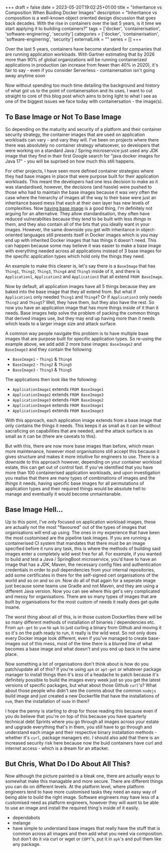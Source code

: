 +++ 
draft = false
date = 2023-05-20T19:02:25+01:00
title = "Inheritance vs Composition When Buiding Docker Images"
description = "Inheritance vs composition is a well-known object oriented design discussion that goes back decades. With the rise in containers over the last 5 years, is it time we start applying it to building containers?"
tags = ['docker', 'containerisation', 'software-enginering', 'security']
categories = ['docker', 'containerisation', 'software-enginering', 'security']
externalLink = ""
series = []
+++

Over the last 5 years, containers have become standard for companies that are running application workloads. With Gartner estimating that by 2026 more than 90% of global organizations will be running containerized applications in production (an increase from fewer than 40% in 2020), it's fair to say - even if you consider Serverless - containersation isn't going away anytime soon

Now without spending too much time detailing the background and history of what got us to the point of containersation and its uses, I want to cut straight to core of this blog post which aims to bring light to what I see as one of the biggest issues we face today with containersation - the image(s).

## To Base Image or Not To Base Image

So depending on the maturity and security of a platform and their container security strategy, the container images that are used on application workloads can vary - and vary they will. I've been on projects where there there was absolutely no container strategy whatsoever, so developers that were working on a standard Java / Spring microservice just used any JDK image that they find in their first Google search for "java docker images for Java 17" - you will be suprised on how much this still happens.

For other projects, I have seen more defined container strategies where they had base images in place that were purpose built for their application workloads. This meant the developers had one less decision to make as it was standardised, however, the decisions (and hassle) were pushed to those who had to maintain the base images because it was very often the case where the hierarchy of images all the way to their base were just an inheritance based mess that each at their own layer has new levels of complexities. Now [having base image](https://uploads-ssl.webflow.com/6228fdbc6c97145dad2a9c2b/624e2337f70386ed568d7e7e_chainguard-all-about-that-base-image.pdf) is a good thing, I'm definitely not arguing for an alternative. They allow standardisation, they often have reduced vulnerabilties because they _tend_ to be built with less _things_ in them, and they also contain all of the bits that you ideally want in your images. However, the same downside you get with inheritance in object-oriented languages still presents itself in Docker images which is you may end up with inherited Docker images that has things it doesn't need. This can happen because some may believe it was easier to make a base image with everything needed across all applications instead of 3 base images for the specific application types which hold only the things they need.

An example to make this clearer is, let's say there is a `BaseImage` that has `Thing1`, `Thing2`, `Thing3`, `Thing4` and `Thing5` inside of it, and there is `Application1`, `Application2` and `Application3` that all extend `FROM BaseImage`.

Now by default, all application images have all 5 things because they are baked into the base image that they all extend from. But what if `Application1` only needed `Thing1` and `Thing4`? Or if `Application3` only needs `Thing2` and `Thing5`? Well, they have them, but they also have the rest. So now you have an application image that has more things inside of it than it needs. Base images help solve the problem of packing the common things that derived images use, but they may end up having more than it needs which leads to a larger image size and attack surface.

A common way people navigate this problem is to have multiple base images that are purpose built for specific application types. So re-using the example above, we add addi 2 more base images: `BaseImage2` and `BaseImage3` and they contain the following:

- `BaseImage1` - `Thing1` & `Thing4`
- `BaseImage2` - `Thing2` & `Thing5`
- `BaseImage3` - `Thing3` & `Thing5`

The applications then look like the following:

- `ApplicationImage1` extends `FROM BaseImage1`
- `ApplicationImage2` extends `FROM BaseImage3`
- `ApplicationImage3` extends `FROM BaseImage2`
- `ApplicationImage4` extends `FROM BaseImage1`
- `ApplicationImage5` extends `FROM BaseImage3`

With this approach, each application image extends from a base image that only contains the things it needs. This keeps it as small as it can be without sacraficing on capabilities that are needed, and the attack surface is as small as it can be (there are caveats to this).

But with this, there are now more base images than before, which mean more maintenance, however most organisations still accept this because it gives structure and makes it more intuitive for engineers to use. There is a downside to this approach however, depending on your container workload estate, this can get out of control fast. If you've identified that you have more than 100 containerised application workloads, and upon investigation you realise that there are many types of combinations of images and the _things_ it needs, having specific base images for all permutations of application types and their required things would be absolute hell to manage and eventually it would become unmaintanable.

## Base Image Hell...

Up to this point, I've only focused on application workload images, these are actually not the most "flavoured" out of the types of images that organisations will end up using. The ones in my experience that have been the most customised are the pipeline task images. If you are running a containerised CI system that mandates that there must be an image specified before it runs any task, this is where the methods of building said images enter a completely wild west free for all. For example, if you wanted to build and test a Java / SpringBoot microservice, you'd have to have an image that has a JDK, Maven, the necessary config files and authentication credentials in order to pull dependencies from your internal repositories, add some certificates in there for the self-signed cert organisations of the world and so on and so on. Now do all of that again for a seperate image just because some teams use Gradle and not Maven, and they are using a different Java version. Now you can see where this get's very complicated and messy for organisations. There are so many types of images that are built by organisations for the most custom of needs it really does get quite insane.

The worst thing about all of this, is in those custom Dockerfiles there will be so many different methods of installation of binaries / dependencies etc. From `apt-get` to `yum` to `apk` to just curling a binary from Github and moving it so it's on the path ready to run, it really is the wild west. So not only does every Docker image look different, even if you've managed to create base-images out of this mess, most of the time there is a blurred line of what becomes a base image and what doesn't and you end up back in the same place.

Now something a lot of organisations don't think about is how do you patch/update all of this? If you're using `apk` or `apt-get` or whatever package manager to install things then it's _less_ of a headache to patch because it's definitely possible to build the images every week just so you get the latest versions of specific packages, but what about those Github `curl`'s? What about those people who didn't see the comms about the common `nodejs` build image and just created a new Dockerfile that have the installations of `nvm`, then the installation of `node` in them?

I hope the penny is starting to drop for those reading this because even if you do believe that you're on top of this because you have quarterly technical debt Sprints where you go through all images across your estate and upgrade everything that's in them, you still have to go through and understand each image and their respective binary installation methods - whether it's `curl`, package managers etc. I should also add that there is an increased security risk here because now the buid containers have curl and internet access - which is a dream for an attacker.

## But Chris, What Do I Do About All This?

Now although the picture painted is a bleak one, there are actually ways to somewhat make this managable and more secure. There are different things you can do on different levels. At the platform level, where platform engineers tend to have more customised tasks they need an easy way of being able to build the right image. Software engineers may have less of a customised need as platform engineers, however they will want to be able to use an image and install the required thing's inside of it easily.


- dependabots
- melange
- have simple to understand base images that really have the stuff that is common across all images and then add what you need via composition. but don't do it via curl or wget or `COPY`'s, put it in `apk`'s and pull them like any package.